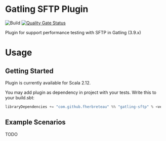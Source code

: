 # Gatling SFTP Plugin
![Build](https://github.com/fherbreteau/gatling-sftp/actions/workflows/maven.yml/badge.svg)
[![Quality Gate Status](https://sonarcloud.io/api/project_badges/measure?project=fherbreteau_gatling-sftp&metric=alert_status)](https://sonarcloud.io/summary/new_code?id=fherbreteau_gatling-sftp)

Plugin for support performance testing with SFTP in Gatling (3.9.x)

# Usage

## Getting Started
Plugin is currently available for Scala 2.12.

You may add plugin as dependency in project with your tests. Write this to your build.sbt:

``` scala
libraryDependencies += "com.github.fherbreteau" %% "gatling-sftp" % <version> % Test
``` 

## Example Scenarios

TODO
